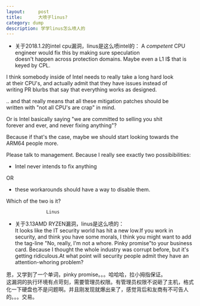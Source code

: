 ```yaml
---
layout:     post
title:      大喷子linus?
category: dump
description: 学学linus怎么喷人的
---
```

+ 关于2018.1.2的intel cpu漏洞，linus是这么喷intel的：
A *competent* CPU engineer would fix this by making sure speculation  
doesn't happen across protection domains. Maybe even a L1 I$ that is  
keyed by CPL.  
  
I think somebody inside of Intel needs to really take a long hard look  
at their CPU's, and actually admit that they have issues instead of  
writing PR blurbs that say that everything works as designed.  
  
.. and that really means that all these mitigation patches should be  
written with "not all CPU's are crap" in mind.  
  
Or is Intel basically saying "we are committed to selling you shit  
forever and ever, and never fixing anything"?  
  
Because if that's the case, maybe we should start looking towards the  
ARM64 people more. 
  
Please talk to management. Because I really see exactly two possibibilities:  
  
 - Intel never intends to fix anything  
  
OR  
  
 - these workarounds should have a way to disable them.  
  
Which of the two is it?  
  
                   Linus  



+ 关于3.13AMD RYZEN漏洞，linus是这么喷的：  
It looks like the IT security world has hit a new low.If you work in security, and think you have some morals, I think you might want to add the tag-line   "No, really, I'm not a whore. Pinky promise"to your business card. Because I thought the whole industry was corrupt before, but it's getting ridiculous.At what point will security people admit they have an attention-whoring problem?  

恩，又学到了一个单词，pinky promise。。。哈哈哈，拉小拇指保证。  
这漏洞的执行环境有点苛刻，需要管理员权限。有管理员权限不说砸了主机，格式化一下硬盘也不是问题啊。并且刚发现就爆出来了，感觉背后和友商有不可告人的。。。交易。
